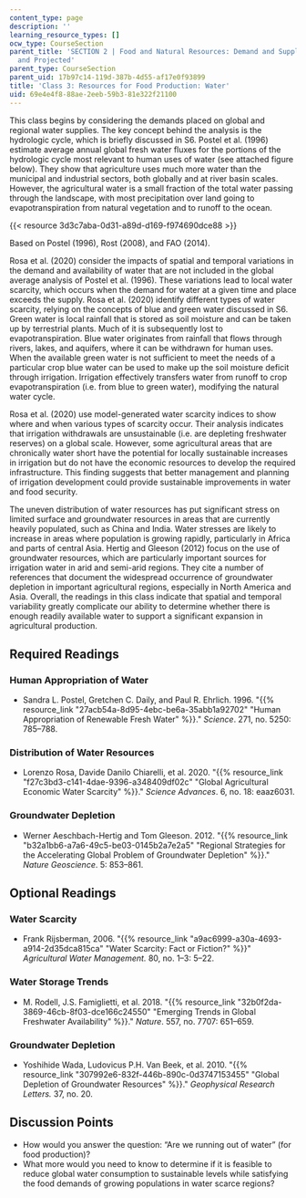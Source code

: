 ```yaml
---
content_type: page
description: ''
learning_resource_types: []
ocw_type: CourseSection
parent_title: 'SECTION 2 | Food and Natural Resources: Demand and Supply, Current
  and Projected'
parent_type: CourseSection
parent_uid: 17b97c14-119d-387b-4d55-af17e0f93899
title: 'Class 3: Resources for Food Production: Water'
uid: 69e4e4f8-88ae-2eeb-59b3-81e322f21100
---
```


This class begins by considering the demands placed on global and regional water supplies. The key concept behind the analysis is the hydrologic cycle, which is briefly discussed in S6. Postel et al. (1996) estimate average annual global fresh water fluxes for the portions of the hydrologic cycle most relevant to human uses of water (see attached figure below). They show that agriculture uses much more water than the municipal and industrial sectors, both globally and at river basin scales. However, the agricultural water is a small fraction of the total water passing through the landscape, with most precipitation over land going to evapotranspiration from natural vegetation and to runoff to the ocean.

{{< resource 3d3c7aba-0d31-a89d-d169-f974690dce88 >}}

Based on Postel (1996), Rost (2008), and FAO (2014).

Rosa et al. (2020) consider the impacts of spatial and temporal variations in the demand and availability of water that are not included in the global average analysis of Postel et al. (1996). These variations lead to local water scarcity, which occurs when the demand for water at a given time and place exceeds the supply. Rosa et al. (2020) identify different types of water scarcity, relying on the concepts of blue and green water discussed in S6. Green water is local rainfall that is stored as soil moisture and can be taken up by terrestrial plants. Much of it is subsequently lost to evapotranspiration. Blue water originates from rainfall that flows through rivers, lakes, and aquifers, where it can be withdrawn for human uses. When the available green water is not sufficient to meet the needs of a particular crop blue water can be used to make up the soil moisture deficit through irrigation. Irrigation effectively transfers water from runoff to crop evapotranspiration (i.e. from blue to green water), modifying the natural water cycle.

Rosa et al. (2020) use model-generated water scarcity indices to show where and when various types of scarcity occur. Their analysis indicates that irrigation withdrawals are unsustainable (i.e. are depleting freshwater reserves) on a global scale. However, some agricultural areas that are chronically water short have the potential for locally sustainable increases in irrigation but do not have the economic resources to develop the required infrastructure. This finding suggests that better management and planning of irrigation development could provide sustainable improvements in water and food security.

The uneven distribution of water resources has put significant stress on limited surface and groundwater resources in areas that are currently heavily populated, such as China and India. Water stresses are likely to increase in areas where population is growing rapidly, particularly in Africa and parts of central Asia. Hertig and Gleeson (2012) focus on the use of groundwater resources, which are particularly important sources for irrigation water in arid and semi-arid regions. They cite a number of references that document the widespread occurrence of groundwater depletion in important agricultural regions, especially in North America and Asia. Overall, the readings in this class indicate that spatial and temporal variability greatly complicate our ability to determine whether there is enough readily available water to support a significant expansion in agricultural production.

Required Readings
-----------------

### Human Appropriation of Water

*   Sandra L. Postel, Gretchen C. Daily, and Paul R. Ehrlich. 1996. "{{% resource_link "27acb54a-8d95-4ebc-be6a-35abb1a92702" "Human Appropriation of Renewable Fresh Water" %}}." _Science_. 271, no. 5250: 785–788.
    

### Distribution of Water Resources

*   Lorenzo Rosa, Davide Danilo Chiarelli, et al. 2020. "{{% resource_link "f27c3bd3-c141-4dae-9396-a348409df02c" "Global Agricultural Economic Water Scarcity" %}}." _Science Advances_. 6, no. 18: eaaz6031.
    

### Groundwater Depletion

*   Werner Aeschbach-Hertig and Tom Gleeson. 2012. "{{% resource_link "b32a1bb6-a7a6-49c5-be03-0145b2a7e2a5" "Regional Strategies for the Accelerating Global Problem of Groundwater Depletion" %}}." _Nature Geoscience_. 5: 853–861.
    

Optional Readings
-----------------

### Water Scarcity

*   Frank Rijsberman, 2006. "{{% resource_link "a9ac6999-a30a-4693-a914-2d35dca815ca" "Water Scarcity: Fact or Fiction?" %}}" _Agricultural Water Management._ 80, no. 1–3: 5–22.
    

### Water Storage Trends

*   M. Rodell, J.S. Famiglietti, et al. 2018. "{{% resource_link "32b0f2da-3869-46cb-8f03-dce166c24550" "Emerging Trends in Global Freshwater Availability" %}}." _Nature_. 557, no. 7707: 651–659.
    

### Groundwater Depletion

*   Yoshihide Wada, Ludovicus P.H. Van Beek, et al. 2010. "{{% resource_link "307992e6-832f-446b-890c-0d3747153455" "Global Depletion of Groundwater Resources" %}}." _Geophysical Research Letters._ 37, no. 20.
    

Discussion Points
-----------------

*   How would you answer the question: “Are we running out of water” (for food production)?
*   What more would you need to know to determine if it is feasible to reduce global water consumption to sustainable levels while satisfying the food demands of growing populations in water scarce regions?